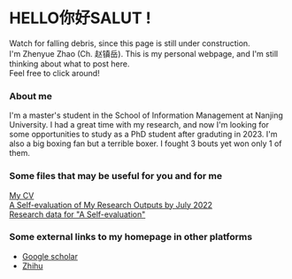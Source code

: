 # HELLO你好SALUT !
Watch for falling debris, since this page is still under construction. \
I'm Zhenyue Zhao (Ch. 赵镇岳). This is my personal webpage, and I'm still thinking about what to post here. \
Feel free to click around!

### About me

I'm a master's student in the School of Information Management at Nanjing University. I had a great time with my research, and now I'm looking for some opportunities to study as a PhD student after graduting in 2023. I'm also a big boxing fan but a terrible boxer. I fought 3 bouts yet won only 1 of them. 

### Some files that may be useful for you and for me

[My CV](/assets/CV_Zhao.pdf) \
[A Self-evaluation of My Research Outputs by July 2022](/assets/evl.pdf) \
[Research data for "A Self-evaluation"](/assets/data.zip)

### Some external links to my homepage in other platforms

- [Google scholar](https://scholar.google.com/citations?user=9jOy3v4AAAAJ&hl=en)
- [Zhihu](https://www.zhihu.com/people/zhao-zhen-yue-37)
